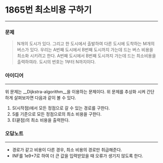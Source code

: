 # 1865번 최소비용 구하기
------------
### 문제

>N개의 도시가 있다. 그리고 한 도시에서 출발하여 다른 도시에 도착하는 M개의 버스가 있다. 우리는 A번째 도시에서 B번째 도시까지 가는데 드는 버스 비용을 최소화 시키려고 한다. A번째 도시에서 B번째 도시까지 가는데 드는 최소비용을 출력하여라. 도시의 번호는 1부터 N까지이다.

### 아이디어
----------
위 문제는 __Dijkstra-algorithm__을 이용하는 문제이다.
위 문제를 추상화 시켜 간단하게 살펴보자면 다음과 같이 볼 수 있다.
1. S(시작점)에서 모든 정점으로 갈 수 있는 경로를 구한다.
2. S를 기준으로 모든 정점으로의 최소 비용을 구한다.
3. E(끝점)의 최소 비용을 출력한다.

### 오답노트
----------
- 경로가 같고 비용이 다른 경우, 최소 비용의 경로만 취급해준다.
- INF를 1e9+7로 하여 더 큰 값을 입력받았을 때 오류가 생기지 않도록 한다.